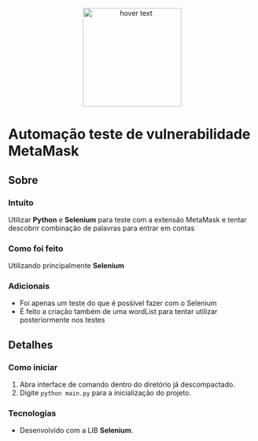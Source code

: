 <p align="center">
  <img src="https://upload.wikimedia.org/wikipedia/commons/thumb/3/36/MetaMask_Fox.svg/1200px-MetaMask_Fox.svg.png" width="200px" title="hover text">
</p>

# Automação teste de vulnerabilidade MetaMask  
## Sobre

### Intuito
Utilizar <b>Python</b> e <b>Selenium</b> para teste com a extensão MetaMask e tentar descobrir combinação de palavras para entrar em contas

### Como foi feito
Utilizando principalmente <b>Selenium</b>

### Adicionais
- Foi apenas um teste do que é posśível fazer com o Selenium
- É feito a criação também de uma wordList para tentar utilizar posteriormente nos testes

## Detalhes
### Como iniciar

1. Abra interface de comando dentro do diretório já descompactado.
2. Digite `python main.py` para a inicialização do projeto.

### Tecnologias

 - Desenvolvido com a LIB <b>Selenium</b>.
